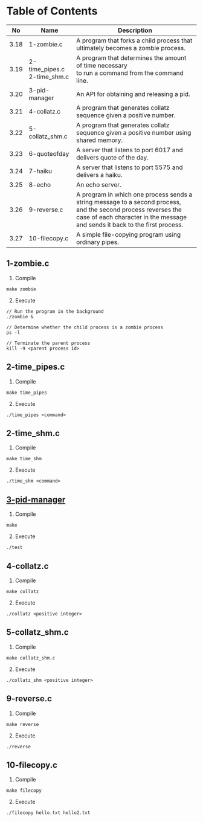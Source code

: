 # Table of Contents
| No | Name | Description |
|---|---|---|
|3.18|1-zombie.c|A program that forks a child process that ultimately becomes a zombie process.|
|3.19|2-time_pipes.c <br>2-time_shm.c|A program that determines the amount of time necessary <br>to run a command from the command line.|
|3.20|3-pid-manager|An API for obtaining and releasing a pid.|
|3.21|4-collatz.c|A program that generates collatz sequence given a positive number.|
|3.22|5-collatz_shm.c|A program that generates collatz sequence given a positive number using shared memory.|
|3.23|6-quoteofday|A server that listens to port 6017 and delivers quote of the day.|
|3.24|7-haiku|A server that listens to port 5575 and delivers a haiku.|
|3.25|8-echo|An echo server.|
|3.26|9-reverse.c| A program in which one process sends a string message to a second process, <br> and the second process reverses the case of each character in the message <br> and sends it back to the first process.|
|3.27|10-filecopy.c|A simple file-copying program using ordinary pipes.|


## 1-zombie.c
1. Compile
``` 
make zombie
```
2. Execute
```
// Run the program in the background
./zombie &

// Determine whether the child process is a zombie process
ps -l

// Terminate the parent process
kill -9 <parent process id>
```

## 2-time_pipes.c
1. Compile
```
make time_pipes
```
2. Execute
```
./time_pipes <command>
```

## 2-time_shm.c
1. Compile
```
make time_shm
```
2. Execute
```
./time_shm <command>
```

## [3-pid-manager](https://github.com/chaebum-kim/os-projects/new/master/os_problems/chapter3/3-pid-manager)
1. Compile
```
make
```
2. Execute
```
./test
```

## 4-collatz.c
1. Compile
```
make collatz
```
2. Execute
```
./collatz <positive integer>
```

## 5-collatz_shm.c
1. Compile
```
make collatz_shm.c
```
2. Execute
```
./collatz_shm <positive integer>
```

## 9-reverse.c
1. Compile
```
make reverse
```
2. Execute
```
./reverse
```

## 10-filecopy.c
1. Compile
```
make filecopy
```
2. Execute
```
./filecopy hello.txt hello2.txt
```





